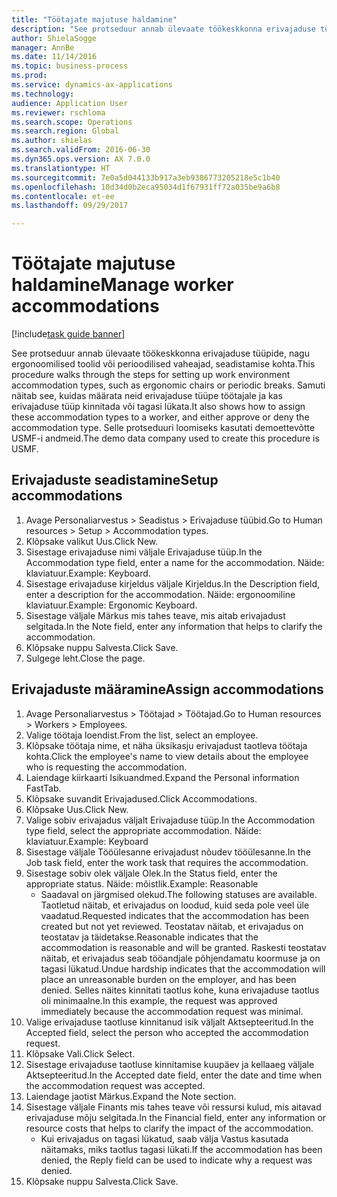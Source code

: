 ```yaml
--- 
title: "Töötajate majutuse haldamine"
description: "See protseduur annab ülevaate töökeskkonna erivajaduse tüüpide, nagu ergonoomilised toolid või perioodilised vaheajad, seadistamise kohta."
author: ShielaSogge
manager: AnnBe
ms.date: 11/14/2016
ms.topic: business-process
ms.prod: 
ms.service: dynamics-ax-applications
ms.technology: 
audience: Application User
ms.reviewer: rschloma
ms.search.scope: Operations
ms.search.region: Global
ms.author: shielas
ms.search.validFrom: 2016-06-30
ms.dyn365.ops.version: AX 7.0.0
ms.translationtype: HT
ms.sourcegitcommit: 7e0a5d044133b917a3eb9386773205218e5c1b40
ms.openlocfilehash: 10d34d0b2eca95034d1f67931ff72a035be9a6b8
ms.contentlocale: et-ee
ms.lasthandoff: 09/29/2017

---
```

# <a name="manage-worker-accommodations"></a><span data-ttu-id="3d4e1-103">Töötajate majutuse haldamine</span><span class="sxs-lookup"><span data-stu-id="3d4e1-103">Manage worker accommodations</span></span>

[!include[task guide banner](../../../includes/task-guide-banner.md)]

<span data-ttu-id="3d4e1-104">See protseduur annab ülevaate töökeskkonna erivajaduse tüüpide, nagu ergonoomilised toolid või perioodilised vaheajad, seadistamise kohta.</span><span class="sxs-lookup"><span data-stu-id="3d4e1-104">This procedure walks through the steps for setting up work environment accommodation types, such as ergonomic chairs or periodic breaks.</span></span> <span data-ttu-id="3d4e1-105">Samuti näitab see, kuidas määrata neid erivajaduse tüüpe töötajale ja kas erivajaduse tüüp kinnitada või tagasi lükata.</span><span class="sxs-lookup"><span data-stu-id="3d4e1-105">It also shows how to assign these accommodation types to a worker, and either approve or deny the accommodation type.</span></span> <span data-ttu-id="3d4e1-106">Selle protseduuri loomiseks kasutati demoettevõtte USMF-i andmeid.</span><span class="sxs-lookup"><span data-stu-id="3d4e1-106">The demo data company used to create this procedure is USMF.</span></span>


## <a name="setup-accommodations"></a><span data-ttu-id="3d4e1-107">Erivajaduste seadistamine</span><span class="sxs-lookup"><span data-stu-id="3d4e1-107">Setup accommodations</span></span>
1. <span data-ttu-id="3d4e1-108">Avage Personaliarvestus > Seadistus > Erivajaduse tüübid.</span><span class="sxs-lookup"><span data-stu-id="3d4e1-108">Go to Human resources > Setup > Accommodation types.</span></span>
2. <span data-ttu-id="3d4e1-109">Klõpsake valikut Uus.</span><span class="sxs-lookup"><span data-stu-id="3d4e1-109">Click New.</span></span>
3. <span data-ttu-id="3d4e1-110">Sisestage erivajaduse nimi väljale Erivajaduse tüüp.</span><span class="sxs-lookup"><span data-stu-id="3d4e1-110">In the Accommodation type field, enter a name for the accommodation.</span></span> <span data-ttu-id="3d4e1-111">Näide: klaviatuur.</span><span class="sxs-lookup"><span data-stu-id="3d4e1-111">Example: Keyboard.</span></span>
4. <span data-ttu-id="3d4e1-112">Sisestage erivajaduse kirjeldus väljale Kirjeldus.</span><span class="sxs-lookup"><span data-stu-id="3d4e1-112">In the Description field, enter a description for the accommodation.</span></span> <span data-ttu-id="3d4e1-113">Näide: ergonoomiline klaviatuur.</span><span class="sxs-lookup"><span data-stu-id="3d4e1-113">Example: Ergonomic Keyboard.</span></span>
5. <span data-ttu-id="3d4e1-114">Sisestage väljale Märkus mis tahes teave, mis aitab erivajadust selgitada.</span><span class="sxs-lookup"><span data-stu-id="3d4e1-114">In the Note field, enter any information that helps to clarify the accommodation.</span></span>
6. <span data-ttu-id="3d4e1-115">Klõpsake nuppu Salvesta.</span><span class="sxs-lookup"><span data-stu-id="3d4e1-115">Click Save.</span></span>
7. <span data-ttu-id="3d4e1-116">Sulgege leht.</span><span class="sxs-lookup"><span data-stu-id="3d4e1-116">Close the page.</span></span>

## <a name="assign-accommodations"></a><span data-ttu-id="3d4e1-117">Erivajaduste määramine</span><span class="sxs-lookup"><span data-stu-id="3d4e1-117">Assign accommodations</span></span>
1. <span data-ttu-id="3d4e1-118">Avage Personaliarvestus > Töötajad > Töötajad.</span><span class="sxs-lookup"><span data-stu-id="3d4e1-118">Go to Human resources > Workers > Employees.</span></span>
2. <span data-ttu-id="3d4e1-119">Valige töötaja loendist.</span><span class="sxs-lookup"><span data-stu-id="3d4e1-119">From the list, select an employee.</span></span>
3. <span data-ttu-id="3d4e1-120">Klõpsake töötaja nime, et näha üksikasju erivajadust taotleva töötaja kohta.</span><span class="sxs-lookup"><span data-stu-id="3d4e1-120">Click the employee's name to view details about the employee who is requesting the accommodation.</span></span>
4. <span data-ttu-id="3d4e1-121">Laiendage kiirkaarti Isikuandmed.</span><span class="sxs-lookup"><span data-stu-id="3d4e1-121">Expand the Personal information FastTab.</span></span>
5. <span data-ttu-id="3d4e1-122">Klõpsake suvandit Erivajadused.</span><span class="sxs-lookup"><span data-stu-id="3d4e1-122">Click Accommodations.</span></span>
6. <span data-ttu-id="3d4e1-123">Klõpsake Uus.</span><span class="sxs-lookup"><span data-stu-id="3d4e1-123">Click New.</span></span>
7. <span data-ttu-id="3d4e1-124">Valige sobiv erivajadus väljalt Erivajaduse tüüp.</span><span class="sxs-lookup"><span data-stu-id="3d4e1-124">In the Accommodation type field, select the appropriate accommodation.</span></span> <span data-ttu-id="3d4e1-125">Näide: klaviatuur.</span><span class="sxs-lookup"><span data-stu-id="3d4e1-125">Example: Keyboard</span></span>
8. <span data-ttu-id="3d4e1-126">Sisestage väljale Tööülesanne erivajadust nõudev tööülesanne.</span><span class="sxs-lookup"><span data-stu-id="3d4e1-126">In the Job task field, enter the work task that requires the accommodation.</span></span>
9. <span data-ttu-id="3d4e1-127">Sisestage sobiv olek väljale Olek.</span><span class="sxs-lookup"><span data-stu-id="3d4e1-127">In the Status field, enter the appropriate status.</span></span> <span data-ttu-id="3d4e1-128">Näide: mõistlik.</span><span class="sxs-lookup"><span data-stu-id="3d4e1-128">Example: Reasonable</span></span>
    * <span data-ttu-id="3d4e1-129">Saadaval on järgmised olekud.</span><span class="sxs-lookup"><span data-stu-id="3d4e1-129">The following statuses are available.</span></span> <span data-ttu-id="3d4e1-130">Taotletud näitab, et erivajadus on loodud, kuid seda pole veel üle vaadatud.</span><span class="sxs-lookup"><span data-stu-id="3d4e1-130">Requested indicates that the accommodation has been created but not yet reviewed.</span></span> <span data-ttu-id="3d4e1-131">Teostatav näitab, et erivajadus on teostatav ja täidetakse.</span><span class="sxs-lookup"><span data-stu-id="3d4e1-131">Reasonable indicates that the accommodation is reasonable and will be granted.</span></span> <span data-ttu-id="3d4e1-132">Raskesti teostatav näitab, et erivajadus seab tööandjale põhjendamatu koormuse ja on tagasi lükatud.</span><span class="sxs-lookup"><span data-stu-id="3d4e1-132">Undue hardship indicates that the accommodation will place an unreasonable burden on the employer, and has been denied.</span></span> <span data-ttu-id="3d4e1-133">Selles näites kinnitati taotlus kohe, kuna erivajaduse taotlus oli minimaalne.</span><span class="sxs-lookup"><span data-stu-id="3d4e1-133">In this example, the request was approved immediately because the accommodation request was minimal.</span></span>  
10. <span data-ttu-id="3d4e1-134">Valige erivajaduse taotluse kinnitanud isik väljalt Aktsepteeritud.</span><span class="sxs-lookup"><span data-stu-id="3d4e1-134">In the Accepted field, select the person who accepted the accommodation request.</span></span>
11. <span data-ttu-id="3d4e1-135">Klõpsake Vali.</span><span class="sxs-lookup"><span data-stu-id="3d4e1-135">Click Select.</span></span>
12. <span data-ttu-id="3d4e1-136">Sisestage erivajaduse taotluse kinnitamise kuupäev ja kellaaeg väljale Aktsepteeritud.</span><span class="sxs-lookup"><span data-stu-id="3d4e1-136">In the Accepted date field, enter the date and time when the accommodation request was accepted.</span></span>
13. <span data-ttu-id="3d4e1-137">Laiendage jaotist Märkus.</span><span class="sxs-lookup"><span data-stu-id="3d4e1-137">Expand the Note section.</span></span>
14. <span data-ttu-id="3d4e1-138">Sisestage väljale Finants mis tahes teave või ressursi kulud, mis aitavad erivajaduse mõju selgitada.</span><span class="sxs-lookup"><span data-stu-id="3d4e1-138">In the Financial field, enter any information or resource costs that helps to clarify the impact of the accommodation.</span></span>
    * <span data-ttu-id="3d4e1-139">Kui erivajadus on tagasi lükatud, saab välja Vastus kasutada näitamaks, miks taotlus tagasi lükati.</span><span class="sxs-lookup"><span data-stu-id="3d4e1-139">If the accommodation has been denied, the Reply field can be used to indicate why a request was denied.</span></span>  
15. <span data-ttu-id="3d4e1-140">Klõpsake nuppu Salvesta.</span><span class="sxs-lookup"><span data-stu-id="3d4e1-140">Click Save.</span></span>


